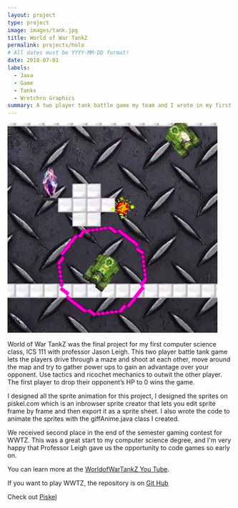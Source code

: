 ```yaml
---
layout: project
type: project
image: images/tank.jpg
title: World of War TankZ
permalink: projects/holo
# All dates must be YYYY-MM-DD format!
date: 2018-07-01
labels:
  - Java
  - Game
  - Tanks
  - Wretchro Graphics
summary: A two player tank battle game my team and I wrote in my first computer science class.  
---
```


<img class="ui medium right floated rounded image" src="../images/Screenshot from 2018-08-27 23-12-02.png">

World of War TankZ was the final project for my first computer science class, ICS 111 with professor Jason Leigh. This two player battle tank game lets the players drive through a maze and shoot at each other, move around the map and try to gather power ups to gain an advantage over your opponent. Use tactics and ricochet mechanics to outwit the other player. The first player to drop their opponent’s HP to 0 wins the game.

I designed all the sprite animation for this project, I designed the sprites on piskel.com which is an inbrowser sprite creator that lets you edit sprite frame by frame and then export it as a sprite sheet. I also wrote the code to animate the sprites with the giffAnime.java class I created.

We received second place in the end of the semester gaming contest for WWTZ. This was a great start to my computer science degree, and I'm very happy that Professor Leigh gave us the opportunity to code games so early on.



You can learn more at the [WorldofWarTankZ You Tube](https://www.youtube.com/watch?v=U1xXJ2DaE3A).

If you want to play WWTZ, the repository is on [Git Hub](https://github.com/zakgilbert/World-of-War-Tanks)

Check out [Piskel](https://www.piskelapp.com/)



